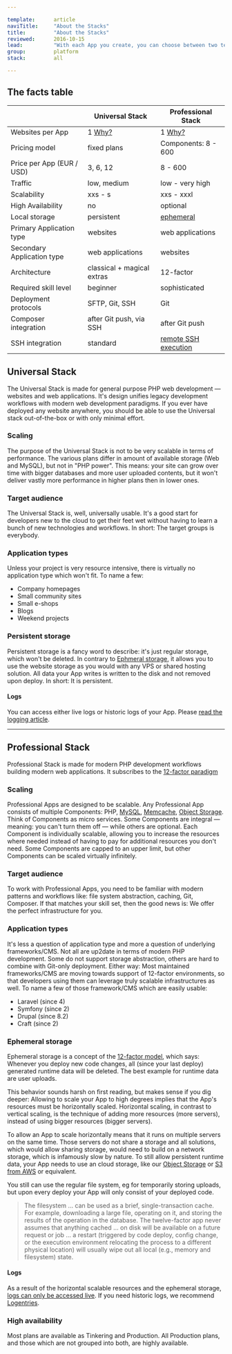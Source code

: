 ```yaml
---

template:      article
naviTitle:     "About the Stacks"
title:         "About the Stacks"
reviewed:      2016-10-15
lead:          "With each App you create, you can choose between two technology stacks. This article helps you to understand why there are two stacks and how to decide."
group:         platform
stack:         all

---
```


## The facts table

|                             | Universal Stack                         | Professional Stack                                |
| --------------------------- | --------------------------------------- | ------------------------------------------------- |
| Websites per App            | 1 [Why?](/app#toc-one-website-per-app)  | 1 [Why?](/app#toc-one-website-per-app)            |
| Pricing model               | fixed plans                             | Components: 8 - 600                               |
| Price per App (EUR / USD)   | 3, 6, 12                                | 8 - 600                                           |
| Traffic                     | low, medium                             | low - very high                                   |
| Scalability                 | xxs - s                                 | xxs - xxxl                                        |
| High Availability           | no                                      | optional                                          |
| Local storage               | persistent                              | [ephemeral](#toc-ephemeral-storage)               |
| Primary Application type    | websites                                | web applications                                  |
| Secondary Application type  | web applications                        | websites                                          |
| Architecture                | classical + magical extras              | 12-factor                                         |
| Required skill level        | beginner                                | sophisticated                                     |
| Deployment protocols        | SFTP, Git, SSH                          | Git                                               |
| Composer integration        | after Git push, via SSH                 | after Git push                                    |
| SSH integration             | standard                                | [remote SSH execution](/remote-ssh-execution-pro) |


## Universal Stack

The Universal Stack is made for general purpose PHP web development — websites and web applications. It's design unifies legacy development workflows with modern web development paradigms. If you ever have deployed any website anywhere, you should be able to use the Universal stack out-of-the-box or with only minimal effort.

### Scaling

The purpose of the Universal Stack is not to be very scalable in terms of performance. The various plans differ in amount of available storage (Web and MySQL), but not in "PHP power". This means: your site can grow over time with bigger databases and more user uploaded contents, but it won't deliver vastly more performance in higher plans then in lower ones.

### Target audience

The Universal Stack is, well, universally usable. It's a good start for developers new to the cloud to get their feet wet without having to learn a bunch of new technologies and workflows. In short: The target groups is everybody.

### Application types

Unless your project is very resource intensive, there is virtually no application type which won't fit. To name a few:

* Company homepages
* Small community sites
* Small e-shops
* Blogs
* Weekend projects

### Persistent storage

Persistent storage is a fancy word to describe: it's just regular storage, which won't be deleted. In contrary to [Ephmeral storage](#toc-ephemeral-storage), it allows you to use the website storage as you would with any VPS or shared hosting solution. All data your App writes is written to the disk and not removed upon deploy. In short: It is persistent.


#### Logs

You can access either live logs or historic logs of your App. Please [read the logging article](logging-uni).

- - -

## Professional Stack

Professional Stack is made for modern PHP development workflows building modern web applications. It subscribes to the [12-factor paradigm](https://12factor.net/)

### Scaling

Professional Apps are designed to be scalable. Any Professional App consists of multiple Components: PHP, [MySQL](mysql), [Memcache](memcache-pro), [Object Storage](object-storage). Think of Components as micro services. Some Components are integral — meaning: you can't turn them off — while others are optional. Each Component is individually scalable, allowing you to increase the resources where needed instead of having to pay for additional resources you don't need. Some Components are capped to an upper limit, but other Components can be scaled virtually infinitely.


### Target audience

To work with Professional Apps, you need to be familiar with modern patterns and workflows like: file system abstraction, caching, Git, Composer. If that matches your skill set, then the good news is: We offer the perfect infrastructure for you.

### Application types

It's less a question of application type and more a question of underlying frameworks/CMS. Not all are up2date in terms of modern PHP development. Some do not support storage abstraction, others are hard to combine with Git-only deployment. Either way: Most maintained frameworks/CMS are moving towards support of 12-factor environments, so that developers using them can leverage truly scalable infrastructures as well. To name a few of those framework/CMS which are easily usable:

* Laravel (since 4)
* Symfony (since 2)
* Drupal (since 8.2)
* Craft (since 2)

### Ephemeral storage

Ephemeral storage is a concept of the [12-factor model](https://12factor.net/), which says: Whenever you deploy new code changes, all (since your last deploy)  generated runtime data will be deleted. The best example for runtime data are user uploads.

This behavior sounds harsh on first reading, but makes sense if you dig deeper: Allowing to scale your App to high degrees implies that the App's resources must be horizontally scaled. Horizontal scaling, in contrast to vertical scaling, is the technique of adding more resources (more servers), instead of using bigger resources (bigger servers).

To allow an App to scale horizontally means that it runs on multiple servers on the same time. Those servers do not share a storage and all solutions, which would allow sharing storage, would need to build on a network storage, which is infamously slow by nature. To still allow persistent runtime data, your App needs to use an cloud storage, like our [Object Storage](object-storage) or [S3 from AWS](https://aws.amazon.com/s3/) or equivalent.

You still can use the regular file system, eg for temporarily storing uploads, but upon every deploy your App will only consist of your deployed code.

> The filesystem … can be used as a brief, single-transaction cache. For example, downloading a large file, operating on it, and storing the results of the operation in the database. The twelve-factor app never assumes that anything cached … on disk will be available on a future request or job … a restart (triggered by code deploy, config change, or the execution environment relocating the process to a different physical location) will usually wipe out all local (e.g., memory and filesystem) state.


#### Logs

As a result of the horizontal scalable resources and the ephemeral storage, [logs can only be accessed live](logging-pro). If you need historic logs, we recommend [Logentries](logentries).

### High availability

Most plans are available as Tinkering and Production. All Production plans, and those which are not grouped into both, are highly available.
